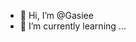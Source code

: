 - 👋 Hi, I’m @Gasiee
- 🌱 I’m currently learning ...


<!---
Gasiee/Gasiee is a ✨ special ✨ repository because its `README.md` (this file) appears on your GitHub profile.
You can click the Preview link to take a look at your changes.
--->
